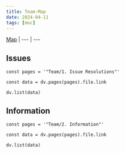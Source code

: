 ```yaml
---
title: Team-Map
date: 2024-04-11
tags: [moc]
---
```


[Map](../Map.md) | 
--- | ---

## Issues

```dataviewjs
const pages = '"Team/1. Issue Resolutions"'

const data = dv.pages(pages).file.link

dv.list(data)
```

## Information

```dataviewjs
const pages = '"Team/2. Information"'

const data = dv.pages(pages).file.link

dv.list(data)
```